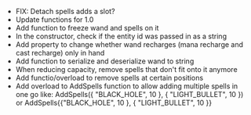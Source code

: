 - FIX: Detach spells adds a slot?
- Update functions for 1.0
- Add function to freeze wand and spells on it
- In the constructor, check if the entity id was passed in as a string
- Add property to change whether wand recharges (mana recharge and cast recharge) only in hand
- Add function to serialize and deserialize wand to string
- When reducing capacity, remove spells that don't fit onto it anymore
- Add functio/overload to remove spells at certain positions
- Add overload to AddSpells function to allow adding multiple spells in one go like:
  AddSpells({ "BLACK_HOLE", 10 }, { "LIGHT_BULLET", 10 })
  or AddSpells{{"BLACK_HOLE", 10 }, { "LIGHT_BULLET", 10 }}